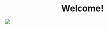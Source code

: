 <h1 style="text-align:center;">Welcome!</h1>
<img src="https://visitor-badge.laobi.icu/badge?page_id=jwenjian.visitor-badge&left_text=Visitors" />
